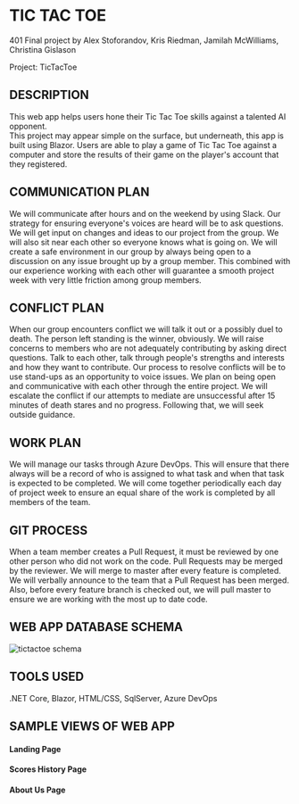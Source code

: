 # TIC TAC TOE

401 Final project by Alex Stoforandov, Kris Riedman, Jamilah McWilliams, Christina Gislason

Project: TicTacToe

## DESCRIPTION

This web app helps users hone their Tic Tac Toe skills against a talented AI opponent.  
This project may appear simple on the surface, but underneath, this app is built using Blazor.
Users are able to play a game of Tic Tac Toe against a computer and store 
the results of their game on the player's account that they registered.

## COMMUNICATION PLAN 

We will communicate after hours and on the weekend by using Slack.
Our strategy for ensuring everyone's voices are heard will be to ask questions. 
We will get input on changes and ideas to our project from the group.
We will also sit near each other so everyone knows what is going on.
We will create a safe environment in our group by always being open to a discussion on 
any issue brought up by a group member.  This combined with our experience working with each 
other will guarantee a smooth project week with very little friction among group members.

## CONFLICT PLAN

When our group encounters conflict we will talk it out or a possibly duel to death. 
The person left standing is the winner, obviously.
We will raise concerns to members who are not adequately contributing by asking direct 
questions. Talk to each other, talk through people's strengths and interests and how 
they want to contribute.
Our process to resolve conflicts will be to use stand-ups as an opportunity to voice issues. 
We plan on being open and communicative with each other through the entire project.
We will escalate the conflict if our attempts to mediate are unsuccessful after 15 
minutes of death stares and no progress. Following that, we will seek outside guidance.

## WORK PLAN

We will manage our tasks through Azure DevOps.  This will ensure that there always will be
 a record of who is assigned to what task and when that task is expected to be completed.
  We will come together periodically each day of project week to ensure an equal share of 
  the work is completed by all members of the team. 

## GIT PROCESS

When a team member creates a Pull Request, it must be reviewed by one other person 
who did not work on the code. Pull Requests may be merged by the reviewer. 
 We will merge to master after every feature is completed.  We will verbally announce to the
team that a Pull Request has been merged.  Also, before every feature branch is checked out,
we will pull master to ensure we are working with the most up to date code.

## WEB APP DATABASE SCHEMA
![tictactoe schema](https://user-images.githubusercontent.com/39015829/50115748-2e7fec80-01fd-11e9-9672-4fce0afbfb7d.jpg)


## TOOLS USED 

.NET Core, Blazor, HTML/CSS, SqlServer, Azure DevOps


## SAMPLE VIEWS OF WEB APP   

#### Landing Page

#### Scores History Page

#### About Us Page

